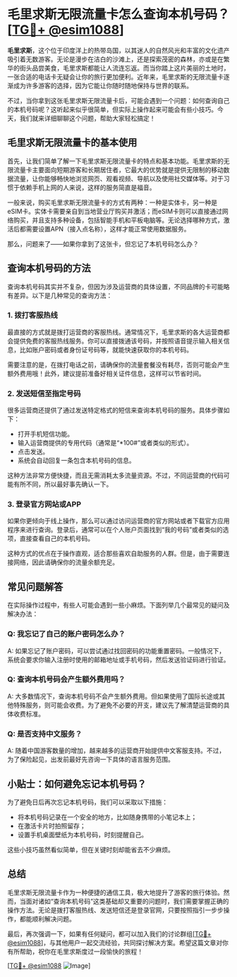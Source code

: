 # 毛里求斯无限流量卡怎么查询本机号码？[[TG💪+ @esim1088](https://t.me/s/esim1088)]

**毛里求斯**，这个位于印度洋上的热带岛国，以其迷人的自然风光和丰富的文化遗产吸引着无数游客。无论是漫步在洁白的沙滩上，还是探索茂密的森林，亦或是在繁华的街头品尝美食，毛里求斯都能让人流连忘返。而当你踏上这片美丽的土地时，一张合适的电话卡无疑会让你的旅行更加便利。近年来，毛里求斯的无限流量卡逐渐成为许多游客的选择，因为它能让你随时随地保持与世界的联系。

不过，当你拿到这张毛里求斯无限流量卡后，可能会遇到一个问题：如何查询自己的本机号码呢？这听起来似乎很简单，但实际上操作起来可能会有些小技巧。今天，我们就来详细聊聊这个问题，帮助大家轻松搞定！

## **毛里求斯无限流量卡的基本使用**

首先，让我们简单了解一下毛里求斯无限流量卡的特点和基本功能。毛里求斯的无限流量卡主要面向短期游客和长期居住者，它最大的优势就是提供无限制的移动数据流量，让你能够畅快地浏览网页、观看视频、导航以及使用社交媒体等。对于习惯于依赖手机上网的人来说，这样的服务简直是福音。

一般来说，购买毛里求斯无限流量卡的方式有两种：一种是实体卡，另一种是eSIM卡。实体卡需要亲自到当地营业厅购买并激活；而eSIM卡则可以直接通过网络购买，并且支持多种设备，包括智能手机和平板电脑等。无论选择哪种方式，激活后都需要设置APN（接入点名称），这样才能正常使用数据服务。

那么，问题来了——如果你拿到了这张卡，但忘记了本机号码怎么办？

## **查询本机号码的方法**

查询本机号码其实并不复杂，但因为涉及运营商的具体设置，不同品牌的卡可能略有差异。以下是几种常见的查询方法：

### **1. 拨打客服热线**

最直接的方式就是拨打运营商的客服热线。通常情况下，毛里求斯的各大运营商都会提供免费的客服热线服务。你可以直接拨通该号码，并按照语音提示输入相关信息，比如账户密码或者身份证号码等，就能快速获取你的本机号码。

需要注意的是，在拨打电话之前，请确保你的流量套餐没有耗尽，否则可能会产生额外费用哦！此外，建议提前准备好相关证件信息，这样可以节省时间。

### **2. 发送短信至指定号码**

很多运营商还提供了通过发送特定格式的短信来查询本机号码的服务。具体步骤如下：
- 打开手机短信功能。
- 输入运营商提供的专用代码（通常是“*100#”或者类似的形式）。
- 点击发送。
- 系统会自动回复一条包含本机号码的信息。

这种方法非常方便快捷，而且无需消耗太多流量资源。不过，不同运营商的代码可能有所不同，所以最好事先确认一下。

### **3. 登录官方网站或APP**

如果你更倾向于线上操作，那么可以通过访问运营商的官方网站或者下载官方应用程序来进行查询。登录后，通常可以在个人账户页面找到“我的号码”或者类似的选项，直接查看自己的本机号码。

这种方式的优点在于操作直观，适合那些喜欢自助服务的人群。但是，由于需要连接网络，因此请确保你的流量余额充足。

## **常见问题解答**

在实际操作过程中，有些人可能会遇到一些小麻烦。下面列举几个最常见的疑问及解决办法：

### **Q: 我忘记了自己的账户密码怎么办？**
A: 如果忘记了账户密码，可以尝试通过找回密码的功能重置密码。一般情况下，系统会要求你输入注册时使用的邮箱地址或手机号码，然后发送验证码进行验证。

### **Q: 查询本机号码会产生额外费用吗？**
A: 大多数情况下，查询本机号码不会产生额外费用。但如果使用了国际长途或其他特殊服务，则可能会收费。为了避免不必要的开支，建议先了解清楚运营商的具体收费标准。

### **Q: 是否支持中文服务？**
A: 随着中国游客数量的增加，越来越多的运营商开始提供中文客服支持。不过，为了保险起见，出发前最好先咨询一下具体的语言服务范围。

## **小贴士：如何避免忘记本机号码？**

为了避免日后再次忘记本机号码，我们可以采取以下措施：
- 将本机号码记录在一个安全的地方，比如随身携带的小笔记本上；
- 在激活卡片时拍照留存；
- 设置手机桌面壁纸为本机号码，时刻提醒自己。

这些小技巧虽然看似简单，但在关键时刻却能省去不少麻烦。

## **总结**

毛里求斯无限流量卡作为一种便捷的通信工具，极大地提升了游客的旅行体验。然而，当面对诸如“查询本机号码”这类基础却又重要的问题时，我们需要掌握正确的操作方法。无论是拨打客服热线、发送短信还是登录官网，只要按照指引一步步操作，都能顺利解决问题。

最后，再次强调一下，如果有任何疑问，都可以加入我们的讨论群组[[TG💪+ @esim1088](https://t.me/s/esim1088)]，与其他用户一起交流经验，共同探讨解决方案。希望这篇文章对你有所帮助，祝你在毛里求斯度过一段愉快的旅程！

[[TG💪+ @esim1088](https://t.me/s/esim1088) ![Image](https://i.postimg.cc/4NQfJmqS/Snipaste-2025-05-13-00-14-12.png)]